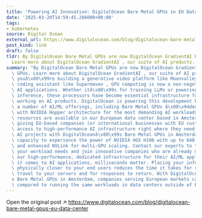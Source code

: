 ```yaml
---
title: 'Powering AI Innovation: DigitalOcean Bare Metal GPUs in EU Data Center'
date: '2025-03-20T14:59:45.286000+00:00'
tags:
- kubernetes
source: Digital Ocean
external_url: https://www.digitalocean.com/blog/digitalocean-bare-metal-gpus-eu-data-center
post_kind: link
draft: false
tldr: By DigitalOcean Bare Metal GPUs are now DigitalOcean GradientAI Bare Metal GPUs.
  Learn more about DigitalOcean GradientAI , our suite of AI products.
summary: "By DigitalOcean Bare Metal GPUs are now DigitalOcean GradientAI Bare Metal\
  \ GPUs. Learn more about DigitalOcean GradientAI , our suite of AI products. Whether\
  \ youâ\x80\x99re building a generative video platform like Moonvalley or an advanced\
  \ coding assistant like Supermaven , GPU computing is now a non-negotiable for engineering\
  \ AI applications. Whether itâ\x80\x99s for training LLMs or powering real-time\
  \ inference, these processors have become essential infrastructure for startups\
  \ working on AI products. DigitalOcean is powering this development by providing\
  \ a number of AI/ML offerings, including Bare Metal GPUs â\x80\x94dedicated machines\
  \ with NVIDIA Hopper architecture for the most demanding AI workloads. These computing\
  \ resources are available in our European data center based in Amsterdam, Netherlands,\
  \ giving EU-based companies (or international businesses with EU customers) direct\
  \ access to high-performance AI infrastructure right where they need it. Build your\
  \ AI projects with DigitalOceanâ\x80\x99s Bare Metal GPUs in Amsterdam. Reserve\
  \ capacity to experience the power of NVIDIA HGX H100 with up to 640 GB of GPU RAM\
  \ and enhanced NVLink for multi-GPU scaling. Contact our experts to talk through\
  \ your workload needs and join innovative companies who are already making use of\
  \ our high-performance, dedicated infrastructure for their AI/ML applications. When\
  \ it comes to AI applications, milliseconds matter. Placing your inference workloads\
  \ physically closer to your end users reduces the time it takes for requests to\
  \ travel to your servers and for responses to return. With DigitalOceanâ\x80\x99\
  s Bare Metal GPUs in Amsterdam, companies serving European markets can cut latency\
  \ compared to running the same workloads in data centers outside of Europe."
---
```

Open the original post ↗ https://www.digitalocean.com/blog/digitalocean-bare-metal-gpus-eu-data-center
